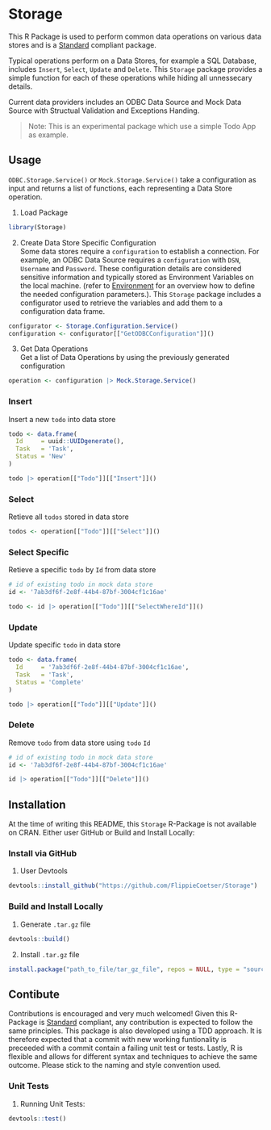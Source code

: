 # Storage

This R Package is used to perform common data operations on various data stores and is a [Standard](https://github.com/hassanhabib/The-Standard) compliant package.

Typical operations perform on a Data Stores, for example a SQL Database, includes `Insert`, `Select`, `Update` and `Delete`.
This `Storage` package provides a simple function for each of these operations while hiding all unnessecary details.

Current data providers includes an ODBC Data Source and Mock Data Source with Structual Validation and Exceptions Handing.

> Note: This is an experimental package which use a simple Todo App as example.

## Usage

`ODBC.Storage.Service()` or `Mock.Storage.Service()` take a configuration as input and returns a list of functions, each representing a Data Store operation.

1. Load Package

```r
library(Storage)
```

2. Create Data Store Specific Configuration  
   Some data stores require a `configuration` to establish a connection. For example, an ODBC Data Source requires a `configuration` with `DSN`, `Username` and `Password`.
   These configuration details are considered sensitive information and typically stored as Environment Variables on the local machine. (refer to [Environment](https://github.com/FlippieCoetser/Environment) for an overview how to define the needed configuration parameters.). This `Storage` package includes a configurator used to retrieve the variables and add them to a configuration data frame.

```r
configurator <- Storage.Configuration.Service()
configuration <- configurator[["GetODBCConfiguration"]]()
```

3. Get Data Operations  
   Get a list of Data Operations by using the previously generated configuration

```r
operation <- configuration |> Mock.Storage.Service()
```

### Insert

Insert a new `todo` into data store

```r
todo <- data.frame(
  Id     = uuid::UUIDgenerate(),
  Task   = 'Task',
  Status = 'New'
)

todo |> operation[["Todo"]][["Insert"]]()
```

### Select

Retieve all `todos` stored in data store

```r
todos <- operation[["Todo"]][["Select"]]()
```

### Select Specific

Retieve a specific `todo` by `Id` from data store

```r
# id of existing todo in mock data store
id <- '7ab3df6f-2e8f-44b4-87bf-3004cf1c16ae'

todo <- id |> operation[["Todo"]][["SelectWhereId"]]()
```

### Update

Update specific `todo` in data store

```r
todo <- data.frame(
  Id     = '7ab3df6f-2e8f-44b4-87bf-3004cf1c16ae',
  Task   = 'Task',
  Status = 'Complete'
)

todo |> operation[["Todo"]][["Update"]]()
```

### Delete

Remove `todo` from data store using `todo` `Id`

```r
# id of existing todo in mock data store
id <- '7ab3df6f-2e8f-44b4-87bf-3004cf1c16ae'

id |> operation[["Todo"]][["Delete"]]()
```

## Installation

At the time of writing this README, this `Storage` R-Package is not available on CRAN. Either user GitHub or Build and Install Locally:

### Install via GitHub

1. User Devtools

```r
devtools::install_github("https://github.com/FlippieCoetser/Storage")
```

### Build and Install Locally

1. Generate `.tar.gz` file

```r
devtools::build()
```

2. Install `.tar.gz` file

```r
install.package("path_to_file/tar_gz_file", repos = NULL, type = "source")
```

## Contibute

Contributions is encouraged and very much welcomed! Given this R-Package is [Standard](https://github.com/hassanhabib/The-Standard) compliant, any contribution is expected to follow the same principles. This package is also developed using a TDD approach. It is therefore expected that a commit with new working funtionality is preceeded with a commit contain a failing unit test or tests. Lastly, R is flexible and allows for different syntax and techniques to achieve the same outcome. Please stick to the naming and style convention used.

### Unit Tests

1. Running Unit Tests:

```r
devtools::test()
```

